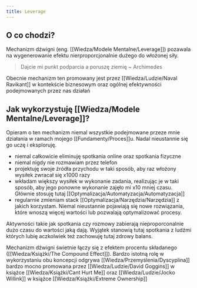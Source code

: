 ```yaml
---
title: Leverage
---
```


## O co chodzi? 
Mechanizm dźwigni (eng. [[Wiedza/Modele Mentalne/Leverage]]) pozawala na wygenerowanie efektu nierproporcjonalnie dużego do włożonej siły. 

> Dajcie mi punkt podparcia a poruszę ziemię ~ Archimedes

Obecnie mechanizm ten promowany jest przez [[Wiedza/Ludzie/Naval Ravikant]] w kontekście biznesowym oraz ogólnej efektywności podejmowanych przez nas działań

## Jak wykorzystuję [[Wiedza/Modele Mentalne/Leverage]]?
Opieram o ten mechanizm niemal wszystkie podejmowane przeze mnie działania w ramach mojego [[Fundamenty/Proces]]u. Nadal nieustannie się go uczę i eksploruję. 

- niemal całkowicie eliminuję spotkania online oraz spotkania fizyczne
- niemal nigdy nie rozmawiam przez telefon
- projektuję swoje źródła przychodu w taki sposób, aby raz włożony wysiłek zwracał się x1000 razy
- wkładam większy wysiłek w wykonanie zadania, realizując je w taki sposób, aby jego ponowne wykonanie zajęło mi x10 mniej czasu. Głównie stosuję tutaj [[Optymalizacja/Automatyzacja/Automatyzacja]]
- regularnie zmieniam stack [[Optymalizacja/Narzędzia/Narzędzia]] z jakich korzystam. Niemal nieustannie pojawiają się nowe rozwiązania, które wnoszą więcej wartości lub pozwalają optymalizować procesy.

Aktywności takie jak spotkania czy rozmowy zabierają nieproporconalnie dużo czasu do wartości jaką dają. Wyjątek stanowią tutaj spotkania z ludźmi których lubię aczkolwiek też zachowuję tutaj zdrowy balans.

Mechanizm dźwigni świetnie łączy się z efektem procentu składanego ([[Wiedza/Książki/The Compound Effect]]). Bardzo istotną rolę w wykorzystaniu obu koncepcji odgrywa [[Wiedza/Przemyślenia/Dyscyplina]] bardzo mocno promowana przez [[Wiedza/Ludzie/David Goggins]] w książce [[Wiedza/Książki/Cant Hurt Me]] oraz [[Wiedza/Ludzie/Jocko Willink]] w książce [[Wiedza/Książki/Extreme Ownership]]